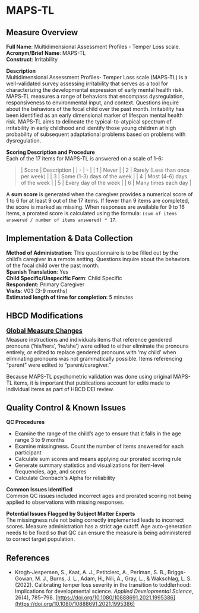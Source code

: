 # MAPS-TL
## Measure Overview
**Full Name**: Multidimensional Assessment Profiles - Temper Loss scale.  
**Acronym/Brief Name**: MAPS-TL  
**Construct**: Irritability  

**Description**     
Multidimensional Assessment Profiles- Temper Loss scale (MAPS-TL) is a well-validated survey assessing irritability that serves as a tool for characterizing the developmental expression of early mental health risk. MAPS-TL measures a range of behaviors that encompass dysregulation, responsiveness to environmental input, and context. Questions inquire about the behaviors of the focal child over the past month. Irritability has been identified as an early dimensional marker of lifespan mental health risk. MAPS-TL aims to delineate the typical-to-atypical spectrum of irritability in early childhood and identify those young children at high probability of subsequent adaptational problems based on problems with dysregulation. 

**Scoring Description and Procedure**         
Each of the 17 items for MAPS-TL is answered on a scale of 1-6:  

>| Score | Description |
| - | - |
| 1 | Never |
| 2 | Rarely (Less than once per week) |
| 3 | Some (1-3) days of the week  |
| 4 | Most (4-6) days of the week  | 
| 5 | Every day of the week |
| 6 | Many times each day |

A **sum score** is generated when the caregiver provides a numerical score of 1 to 6 for at least 9 out of the 17 items. If fewer than 9 items are completed, the score is marked as missing. When responses are available for 9 to 16 items, a prorated score is calculated using the formula: `(sum of items answered / number of items answered) * 17`.

## Implementation & Data Collection
**Method of Administration**: This questionnaire is to be filled out by the child’s caregiver in a remote setting. Questions inquire about the behaviors of the focal child over the past month.  
**Spanish Translation**: Yes  
**Child Specific/Unspecific Form**: Child Specific  
**Respondent:** Primary Caregiver   
**Visits**: V03 (3-9 months)  
**Estimated length of time for completion**: 5 minutes 

## HBCD Modifications
<p style="font-size: 1.2em; margin: 0 0 5px;"><b><u>Global Measure Changes</u></b></p>
Measure instructions and individuals items that reference gendered pronouns (‘his/hers’, ‘he/she’) were edited to either eliminate the pronouns entirely, or edited to replace gendered pronouns with ‘my child’ when eliminating pronouns was not grammatically possible. Items referencing “parent” were edited to “parent/caregiver.”

Because MAPS-TL psychometric validation was done using original MAPS-TL items, it is important that publications account for edits made to individual items as part of HBCD DEI review.

## Quality Control & Known Issues 
**QC Procedures**

 - Examine the range of the child’s age to ensure that it falls in the age range 3 to 9 months  
 - Examine missingness. Count the number of items answered for each participant  
 - Calculate sum scores and means applying our prorated scoring rule  
 - Generate summary statistics and visualizations for item-level frequencies, age, and scores  
 - Calculate Cronbach's Alpha for reliability  

**Common Issues Identified**    
Common QC issues included incorrect ages and prorated scoring not being applied to observations with missing responses.

**Potential Issues Flagged by Subject Matter Experts**      
The missingness rule not being correctly implemented leads to incorrect scores. Measure administration has a strict age cutoff. Age auto-generation needs to be fixed so that QC can ensure the measure is being administered to correct target population.

## References
- Krogh-Jespersen, S., Kaat, A. J., Petitclerc, A., Perlman, S. B., Briggs-Gowan, M. J., Burns, J. L., Adam, H., Nili, A., Gray, L., & Wakschlag, L. S. (2022). Calibrating temper loss severity in the transition to toddlerhood: Implications for developmental science. *Applied Developmental Science*, 26(4), 785–798. [https://doi.org/10.1080/10888691.2021.1995386](https://doi.org/10.1080/10888691.2021.1995386)